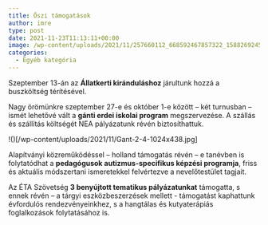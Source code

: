 ```yaml
---
title: Őszi támogatások
author: imre
type: post
date: 2021-11-23T11:13:11+00:00
image: /wp-content/uploads/2021/11/257660112_668592467857322_1588269245964357406_n-1.jpg
categories:
  - Egyéb kategória
---
```

Szeptember 13-án az __Állatkerti kiránduláshoz__ járultunk hozzá a buszköltség térítésével.

Nagy örömünkre szeptember 27-e és október 1-e között – két turnusban – ismét lehetővé vált a __gánti erdei iskolai program__ megszervezése. A szállás és szállítás költségét NEA pályázatunk révén biztosíthattuk.

!()[/wp-content/uploads/2021/11/Gant-2-4-1024x438.jpg]

Alapítványi közreműködéssel – holland támogatás révén – e tanévben is folytatódhat a __pedagógusok autizmus-specifikus képzési programja__, friss és aktuális módszertani ismeretekkel felvértezve a nevelőtestület tagjait.

Az ÉTA Szövetség __3 benyújtott tematikus pályázatunkat__ támogatta, s ennek révén – a tárgyi eszközbeszerzések mellett - támogatást kaphattunk évfordulós rendezvényeinkhez, s a hangtálas és kutyaterápiás foglalkozások folytatásához is.
